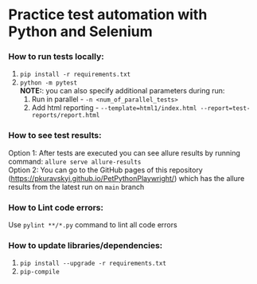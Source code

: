 # Practice test automation with Python and Selenium

### How to run tests locally:

1. `pip install -r requirements.txt`
2. `python -m pytest`  
   **NOTE:**: you can also specify additional parameters during run:
    1. Run in parallel - `-n <num_of_parallel_tests>`
    2. Add html reporting - `--template=html1/index.html --report=test-reports/report.html`

### How to see test results:

Option 1: After tests are executed you can see allure results by running command: ```allure serve allure-results```   
Option 2: You can go to the GitHub pages of this repository (https://pkuravskyi.github.io/PetPythonPlaywright/) which
has the allure results from the latest run on `main` branch

### How to Lint code errors:

Use `pylint **/*.py` command to lint all code errors

### How to update libraries/dependencies:

1. `pip install --upgrade -r requirements.txt`
2. `pip-compile`
